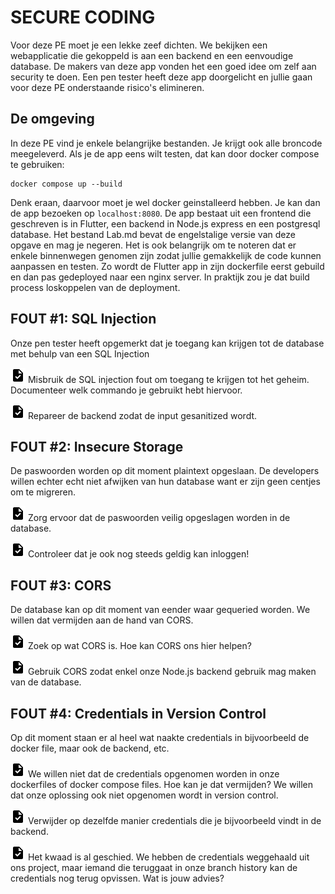 # SECURE CODING

Voor deze PE moet je een lekke zeef dichten. We bekijken een webapplicatie die gekoppeld is aan een backend en een eenvoudige database. De makers van deze app vonden het een goed idee om zelf aan security te doen. Een pen tester heeft deze app doorgelicht en jullie gaan voor deze PE onderstaande risico's elimineren.

## De omgeving
In deze PE vind je enkele belangrijke bestanden. Je krijgt ook alle broncode meegeleverd. Als je de app eens wilt testen, dat kan door docker compose te gebruiken:

    docker compose up --build

Denk eraan, daarvoor moet je wel docker geinstalleerd hebben. Je kan dan de app bezoeken op `localhost:8080`. De app bestaat uit een frontend die geschreven is in Flutter, een backend in Node.js express en een postgresql database. Het bestand Lab.md bevat de engelstalige versie van deze opgave en mag je negeren. Het is ook belangrijk om te noteren dat er enkele binnenwegen genomen zijn zodat jullie gemakkelijk de code kunnen aanpassen en testen. Zo wordt de Flutter app in zijn dockerfile eerst gebuild en dan pas gedeployed naar een nginx server. In praktijk zou je dat build process loskoppelen van de deployment.

## FOUT #1: SQL Injection
Onze pen tester heeft opgemerkt dat je toegang kan krijgen tot de database met behulp van een SQL Injection

![task](./task.png) Misbruik de SQL injection fout om toegang te krijgen tot het geheim. Documenteer welk commando je gebruikt hebt hiervoor.

![task](./task.png) Repareer de backend zodat de input gesanitized wordt.

## FOUT #2: Insecure Storage
De paswoorden worden op dit moment plaintext opgeslaan. De developers willen echter echt niet afwijken van hun database want er zijn geen centjes om te migreren.

![task](./task.png) Zorg ervoor dat de paswoorden veilig opgeslagen worden in de database.

![task](./task.png) Controleer dat je ook nog steeds geldig kan inloggen!

## FOUT #3: CORS
De database kan op dit moment van eender waar gequeried worden. We willen dat vermijden aan de hand van CORS.

![task](./task.png) Zoek op wat CORS is. Hoe kan CORS ons hier helpen?

![task](./task.png) Gebruik CORS zodat enkel onze Node.js backend gebruik mag maken van de database.

## FOUT #4: Credentials in Version Control
Op dit moment staan er al heel wat naakte credentials in bijvoorbeeld de docker file, maar ook de backend, etc. 

![task](./task.png) We willen niet dat de credentials opgenomen worden in onze dockerfiles of docker compose files. Hoe kan je dat vermijden? We willen dat onze oplossing ook niet opgenomen wordt in version control.

![task](./task.png) Verwijder op dezelfde manier credentials die je bijvoorbeeld vindt in de backend.

![task](./task.png) Het kwaad is al geschied. We hebben de credentials weggehaald uit ons project, maar iemand die teruggaat in onze branch history kan de credentials nog terug opvissen. Wat is jouw advies?


